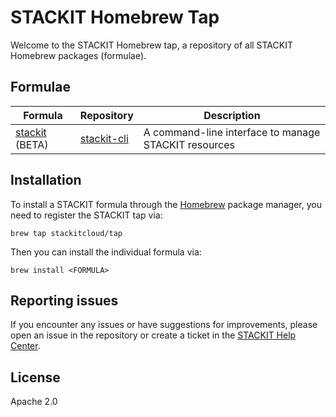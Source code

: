 # STACKIT Homebrew Tap

Welcome to the STACKIT Homebrew tap, a repository of all STACKIT Homebrew packages (formulae).

## Formulae

| Formula                              | Repository                                                 | Description                                          |
| ------------------------------------ | ---------------------------------------------------------- | ---------------------------------------------------- |
| [stackit](Formula/stackit.rb) (BETA) | [stackit-cli](https://github.com/stackitcloud/stackit-cli) | A command-line interface to manage STACKIT resources |

## Installation

To install a STACKIT formula through the [Homebrew](https://brew.sh/) package manager, you need to register the STACKIT tap via:

```shell
brew tap stackitcloud/tap
```

Then you can install the individual formula via:

```shell
brew install <FORMULA>
```

## Reporting issues

If you encounter any issues or have suggestions for improvements, please open an issue in the repository or create a ticket in the [STACKIT Help Center](https://support.stackit.cloud/).

## License

Apache 2.0
